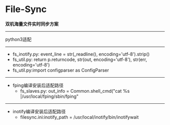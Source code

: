 # File-Sync
__双机海量文件实时同步方案__


***
python3适配
***

* fs_inotify.py:            event_line = str(_readline(), encoding='utf-8').strip()
* fs_util.py:        return p.returncode, str(out, encoding='utf-8'), str(err, encoding='utf-8')
* fs_util.py:import configparser as ConfigParser

***
* fping编译安装后适配路径
  * fs_slaves.py:        out_info = Common.shell_cmd("cat %s |/usr/local/fping/sbin/fping"

***
* inotify编译安装后适配路径
  * filesync.ini:inotify_path = /usr/local/inotify/bin/inotifywait
